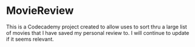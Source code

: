 # MovieReview
This is a Codecademy project created to allow uses to sort thru a large list of movies that I have saved my personal review to. I will continue to update if it seems relevant.